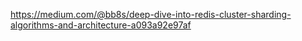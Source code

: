 https://medium.com/@bb8s/deep-dive-into-redis-cluster-sharding-algorithms-and-architecture-a093a92e97af